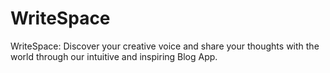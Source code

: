# WriteSpace
WriteSpace: Discover your creative voice and share your thoughts with the world through our intuitive and inspiring Blog App.
